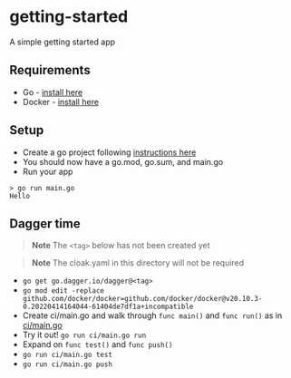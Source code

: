# getting-started

A simple getting started app

## Requirements

- Go - [install here](https://go.dev/doc/install)
- Docker - [install here](https://docs.docker.com/engine/install/)

## Setup

- Create a go project following [instructions here](https://go.dev/doc/code#Command)
- You should now have a go.mod, go.sum, and main.go
- Run your app

```
> go run main.go
Hello
```

## Dagger time

> **Note**
> The `<tag>` below has not been created yet

> **Note**
> The cloak.yaml in this directory will not be required

- `go get go.dagger.io/dagger@<tag>`
- `go mod edit -replace github.com/docker/docker=github.com/docker/docker@v20.10.3-0.20220414164044-61404de7df1a+incompatible`
- Create ci/main.go and walk through `func main()` and `func run()` as in [ci/main.go](ci/main.go)
- Try it out! `go run ci/main.go run`
- Expand on `func test()` and `func push()`
- `go run ci/main.go test`
- `go run ci/main.go push`
